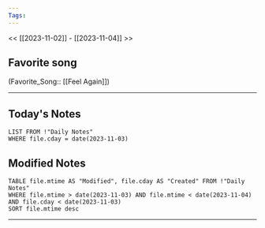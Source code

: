 ```yaml
---
Tags:
---
```

<< [[2023-11-02]] - [[2023-11-04]] >>
## Favorite song
(Favorite_Song:: [[Feel Again]])

___
## Today's Notes
```dataview
LIST FROM !"Daily Notes"
WHERE file.cday = date(2023-11-03)
```
## Modified Notes
```dataview
TABLE file.mtime AS "Modified", file.cday AS "Created" FROM !"Daily Notes" 
WHERE file.mtime > date(2023-11-03) AND file.mtime < date(2023-11-04) AND file.cday < date(2023-11-03)
SORT file.mtime desc
```
___
